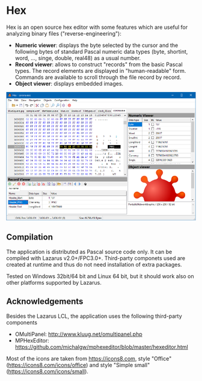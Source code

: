 # Hex

Hex is an open source hex editor with some features which are useful for analyzing binary files ("reverse-engineering"):

* **Numeric viewer**: displays the byte selected by the cursor and the following bytes of standard Pascal numeric data types (byte, shortint, word, ..., singe, double, real48) as a usual number.
* **Record viewer**: allows to construct "records" from the basic Pascal types. The record elements are displayed in "human-readable" form. Commands are available to scroll through the file record by record.
* **Object viewer**: displays embedded images.

![Screenshot](screenshots/hex-screenshot.png)


## Compilation

The application is distributed as Pascal source code only. It can be compiled with Lazarus v2.0+/FPC3.0+.
Third-party componets used are created at runtime and thus do not need installation of extra packages.

Tested on Windows 32bit/64 bit and Linux 64 bit, but it should work also on other platforms supported by Lazarus.


## Acknowledgements

Besides the Lazarus LCL, the application uses the following third-party components

* OMultiPanel: http://www.kluug.net/omultipanel.php
* MPHexEditor: https://github.com/michalgw/mphexeditor/blob/master/hexeditor.html

Most of the icons are taken from https://icons8.com, style "Office" (https://icons8.com/icons/office) and style "Simple small" (https://icons8.com/icons/small).
